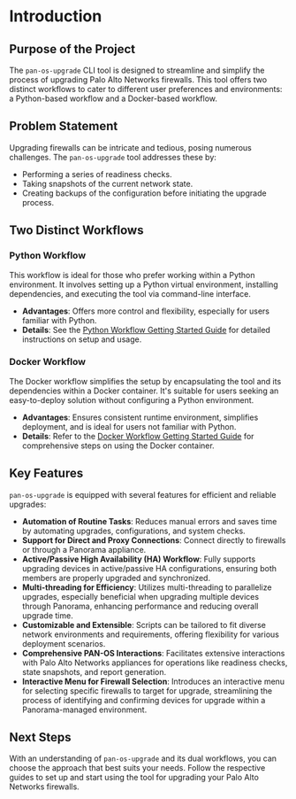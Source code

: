 # Introduction

## Purpose of the Project

The `pan-os-upgrade` CLI tool is designed to streamline and simplify the process of upgrading Palo Alto Networks firewalls. This tool offers two distinct workflows to cater to different user preferences and environments: a Python-based workflow and a Docker-based workflow.

## Problem Statement

Upgrading firewalls can be intricate and tedious, posing numerous challenges. The `pan-os-upgrade` tool addresses these by:

- Performing a series of readiness checks.
- Taking snapshots of the current network state.
- Creating backups of the configuration before initiating the upgrade process.

## Two Distinct Workflows

### Python Workflow

This workflow is ideal for those who prefer working within a Python environment. It involves setting up a Python virtual environment, installing dependencies, and executing the tool via command-line interface.

- **Advantages**: Offers more control and flexibility, especially for users familiar with Python.
- **Details**: See the [Python Workflow Getting Started Guide](python/getting-started.md) for detailed instructions on setup and usage.

### Docker Workflow

The Docker workflow simplifies the setup by encapsulating the tool and its dependencies within a Docker container. It's suitable for users seeking an easy-to-deploy solution without configuring a Python environment.

- **Advantages**: Ensures consistent runtime environment, simplifies deployment, and is ideal for users not familiar with Python.
- **Details**: Refer to the [Docker Workflow Getting Started Guide](docker/getting-started.md) for comprehensive steps on using the Docker container.

## Key Features

`pan-os-upgrade` is equipped with several features for efficient and reliable upgrades:

- **Automation of Routine Tasks**: Reduces manual errors and saves time by automating upgrades, configurations, and system checks.
- **Support for Direct and Proxy Connections**: Connect directly to firewalls or through a Panorama appliance.
- **Active/Passive High Availability (HA) Workflow**: Fully supports upgrading devices in active/passive HA configurations, ensuring both members are properly upgraded and synchronized.
- **Multi-threading for Efficiency**: Utilizes multi-threading to parallelize upgrades, especially beneficial when upgrading multiple devices through Panorama, enhancing performance and reducing overall upgrade time.
- **Customizable and Extensible**: Scripts can be tailored to fit diverse network environments and requirements, offering flexibility for various deployment scenarios.
- **Comprehensive PAN-OS Interactions**: Facilitates extensive interactions with Palo Alto Networks appliances for operations like readiness checks, state snapshots, and report generation.
- **Interactive Menu for Firewall Selection**: Introduces an interactive menu for selecting specific firewalls to target for upgrade, streamlining the process of identifying and confirming devices for upgrade within a Panorama-managed environment.

## Next Steps

With an understanding of `pan-os-upgrade` and its dual workflows, you can choose the approach that best suits your needs. Follow the respective guides to set up and start using the tool for upgrading your Palo Alto Networks firewalls.
